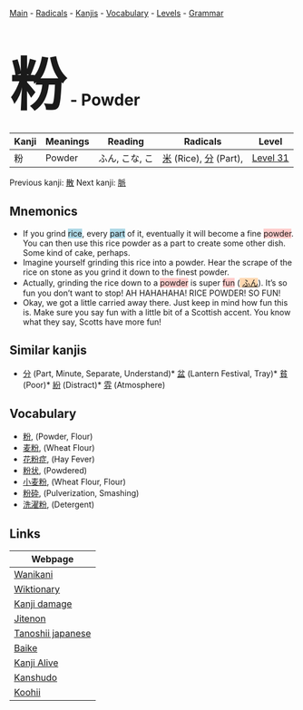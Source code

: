 <style> bigfont {font-size: 100px}</style>
[Main](../README.md) -
[Radicals](../radicals.md) -
[Kanjis](../kanjis.md) -
[Vocabulary](../vocabulary.md) -
[Levels](../levels.md) -
[Grammar](../grammar.md)
# <bigfont> 粉</bigfont> - Powder 

| Kanji | Meanings | Reading | Radicals | Level |
| --- | --- | --- | --- | --- |
| 粉 | Powder | ふん, こな, こ | [米](../radicals/米.md) (Rice), [分](../radicals/分.md) (Part),  | [Level 31](../levels/wk_level31.md) |

Previous kanji: [散](散.md) Next kanji: [脈](脈.md) 

## Mnemonics
 * If you grind <span style="background-color:#ADD8E6"> rice</span>, every <span style="background-color:#ADD8E6"> part</span> of it, eventually it will become a fine <span style="background-color:#ffcccb"> powder</span>. You can then use this rice powder as a part to create some other dish. Some kind of cake, perhaps.
* Imagine yourself grinding this rice into a powder. Hear the scrape of the rice on stone as you grind it down to the finest powder.
* Actually, grinding the rice down to a <span style="background-color:#ffcccb"> powder</span> is super <span style="background-color:#ffcccb"> fun</span> (<span style="background-color:#fed8b1"> [ふん](https://jisho.org/search/ふん)</span>). It’s so fun you don’t want to stop! AH HAHAHAHA! RICE POWDER! SO FUN!
* Okay, we got a little carried away there. Just keep in mind how fun this is. Make sure you say fun with a little bit of a Scottish accent. You know what they say, Scotts have more fun!


## Similar kanjis
 * [分](分.md) (Part, Minute, Separate, Understand)* [盆](盆.md) (Lantern Festival, Tray)* [貧](貧.md) (Poor)* [紛](紛.md) (Distract)* [雰](雰.md) (Atmosphere)


## Vocabulary
 * [粉](../vocabulary/粉.md), (Powder, Flour)
* [麦粉](../vocabulary/粉.md), (Wheat Flour)
* [花粉症](../vocabulary/粉.md), (Hay Fever)
* [粉状](../vocabulary/粉.md), (Powdered)
* [小麦粉](../vocabulary/粉.md), (Wheat Flour, Flour)
* [粉砕](../vocabulary/粉.md), (Pulverization, Smashing)
* [洗濯粉](../vocabulary/粉.md), (Detergent)



## Links 

| Webpage |
| --- |
| [Wanikani          ](https://www.wanikani.com/kanji/粉) |
| [Wiktionary        ](https://en.wiktionary.org/wiki/粉) |
| [Kanji damage      ](http://www.kanjidamage.com/kanji/search?utf8=✓&q=粉) |
| [Jitenon           ](https://jitenon.com/kanji/粉) |
| [Tanoshii japanese ](https://www.tanoshiijapanese.com/dictionary/kanji.cfm?k=粉) |
| [Baike             ](https://baike.baidu.com/item/粉) |
| [Kanji Alive       ](https://app.kanjialive.com/粉) |
| [Kanshudo          ](https://www.kanshudo.com/searchmn?q=粉) |
| [Koohii            ](https://kanji.koohii.com/study/kanji/粉) |
